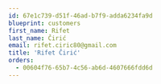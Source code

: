 ```yaml
---
id: 67e1c739-d51f-46ad-b7f9-adda6234fa9d
blueprint: customers
first_name: Rifet
last_name: Čirić
email: rifet.ciric80@gmail.com
title: 'Rifet Čirić'
orders:
  - 00604f76-65b7-4c56-ab6d-4607666fdd6d
---
```

